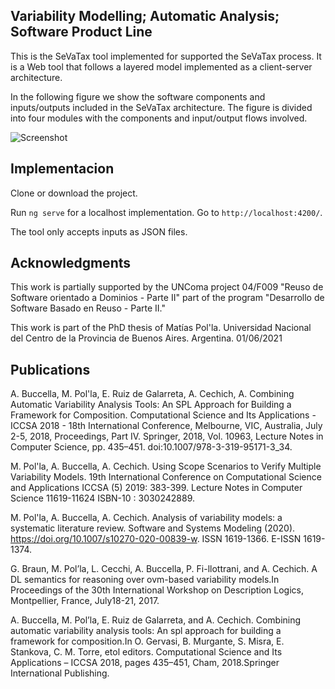 ## Variability Modelling; Automatic Analysis;  Software Product Line
 
 This is the SeVaTax tool implemented for supported the SeVaTax process. It is a  Web tool  that follows a layered model implemented as a client-server architecture. 
 
 In the following figure we show the software components and inputs/outputs included in the SeVaTax architecture. The figure is divided into four modules with the components and input/output flows involved.
 
 ![Screenshot](tool.png)
 
 
 
 ## Implementacion
 
 Clone or download the project. 
 
 Run `ng serve` for a localhost implementation. Go to `http://localhost:4200/`.
 
 The tool only accepts inputs as JSON files.  
 
 ## Acknowledgments
 
 
 This work is partially supported by the UNComa project 04/F009 "Reuso de Software orientado a Dominios - Parte II" part of the program "Desarrollo de Software Basado en Reuso - Parte II."
 
 This work is part of the PhD thesis of Matías Pol'la. Universidad Nacional del Centro de la Provincia de Buenos Aires. Argentina. 01/06/2021
 
 ## Publications
 
 A. Buccella,  M. Pol'la, E. Ruiz de Galarreta, A. Cechich, A. Combining Automatic Variability Analysis Tools: An SPL Approach for Building a Framework for Composition.  Computational Science and Its Applications - ICCSA 2018 - 18th International Conference, Melbourne, VIC, Australia, July 2-5, 2018, Proceedings, Part IV. Springer, 2018, Vol. 10963, Lecture Notes in Computer Science, pp. 435–451.  doi:10.1007/978-3-319-95171-3_34.
 
 M. Pol'la, A. Buccella, A. Cechich. Using Scope Scenarios to Verify Multiple Variability Models. 19th International Conference on Computational Science and Applications ICCSA (5) 2019: 383-399. Lecture Notes in Computer Science  11619-11624 ISBN-10 : 3030242889.
 
 M. Pol'la, A. Buccella,  A. Cechich. Analysis of variability models: a systematic literature review. Software and Systems Modeling (2020). https://doi.org/10.1007/s10270-020-00839-w. ISSN 1619-1366. E-ISSN 1619-1374.
 
 G. Braun,  M. Pol’la,  L. Cecchi, A. Buccella, P. Fi-llottrani, and A. Cechich.  A DL semantics for reasoning over ovm-based variability models.In Proceedings of the 30th International Workshop on Description Logics, Montpellier, France, July18-21, 2017.
  
 A. Buccella,  M.  Pol’la,  E. Ruiz de Galarreta, and A. Cechich.  Combining automatic  variability  analysis  tools:  An  spl  approach for building a framework for composition.In O. Gervasi, B. Murgante, S. Misra,  E. Stankova,  C. M.  Torre, etol editors. Computational  Science  and  Its  Applications – ICCSA 2018, pages 435–451, Cham, 2018.Springer International Publishing.
 
